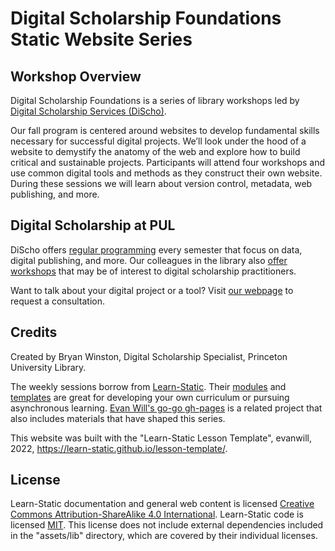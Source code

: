 # Digital Scholarship Foundations Static Website Series

## Workshop Overview

Digital Scholarship Foundations is a series of library workshops led by [Digital Scholarship Services (DiScho)](https://library.princeton.edu/services/digital-scholarship).

Our fall program is centered around websites to develop fundamental skills necessary for successful digital projects. We’ll look under the hood of a website to demystify the anatomy of the web and explore how to build critical and sustainable projects. Participants will attend four workshops and use common digital tools and methods as they construct their own website. During these sessions we will learn about version control, metadata, web publishing, and more.

## Digital Scholarship at PUL

DiScho offers [regular programming](https://library.princeton.edu/services/digital-scholarship/digital-scholarship-workshops-and-events) every semester that focus on data, digital publishing, and more. Our colleagues in the library also [offer workshops](https://libcal.princeton.edu/calendar?cid=-1&t=d&d=0000-00-00&cal=-1&inc=0) that may be of interest to digital scholarship practitioners.

Want to talk about your digital project or a tool? Visit [our webpage](https://library.princeton.edu/services/digital-scholarship) to request a consultation. 

## Credits

Created by Bryan Winston, Digital Scholarship Specialist, Princeton University Library.

The weekly sessions borrow from [Learn-Static](https://learn-static.github.io/). Their [modules](https://learn-static.github.io/modules/) and [templates](https://learn-static.github.io/templates/) are great for developing your own curriculum or pursuing asynchronous learning. [Evan Will's go-go gh-pages](https://evanwill.github.io/go-go-ghpages-b/) is a related project that also includes materials that have shaped this series.

This website was built with the "Learn-Static Lesson Template", evanwill, 2022, https://learn-static.github.io/lesson-template/.

## License

Learn-Static documentation and general web content is licensed [Creative Commons Attribution-ShareAlike 4.0 International](http://creativecommons.org/licenses/by-sa/4.0/).
Learn-Static code is licensed [MIT](https://github.com/learn-static/lesson-template/blob/main/LICENSE). 
This license does not include external dependencies included in the "assets/lib" directory, which are covered by their individual licenses.
